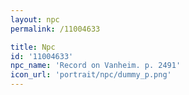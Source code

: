 ```yaml
---
layout: npc
permalink: /11004633

title: Npc
id: '11004633'
npc_name: 'Record on Vanheim. p. 2491'
icon_url: 'portrait/npc/dummy_p.png'
---
```

